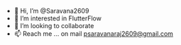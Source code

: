 - 👋 Hi, I’m @Saravana2609
- 👀 I’m interested in FlutterFlow
- 💞️ I’m looking to collaborate 
- 📫 Reach me ... on mail psaravanaraj2609@gmail.com
